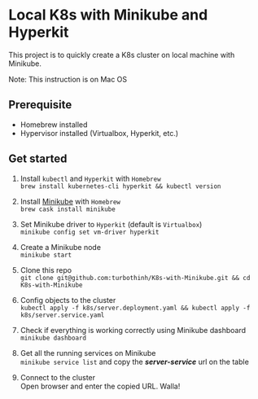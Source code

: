 # Local K8s with Minikube and Hyperkit

This project is to quickly create a K8s cluster on local machine with Minikube.

Note: This instruction is on Mac OS

## Prerequisite
- Homebrew installed
- Hypervisor installed (Virtualbox, Hyperkit, etc.)

## Get started

1. Install `kubectl` and `Hyperkit` with `Homebrew`  
   ```brew install kubernetes-cli hyperkit && kubectl version```
   
2. Install [Minikube](https://github.com/kubernetes/minikube) with `Homebrew`  
   ```brew cask install minikube```

3. Set Minikube driver to `Hyperkit` (default is `Virtualbox`)  
   `minikube config set vm-driver hyperkit`

4. Create a Minikube node  
   ```minikube start```

5. Clone this repo  
   ```git clone git@github.com:turbothinh/K8s-with-Minikube.git && cd K8s-with-Minikube```

6. Config objects to the cluster  
   ```kubectl apply -f k8s/server.deployment.yaml && kubectl apply -f k8s/server.service.yaml```

7. Check if everything is working correctly using Minikube dashboard  
   ```minikube dashboard```

8. Get all the running services on Minikube  
   ```minikube service list``` and copy the __*server-service*__ url on the table

9. Connect to the cluster  
   Open browser and enter the copied URL. Walla!
    
